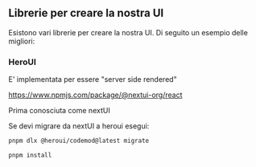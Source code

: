 ## Librerie per creare la nostra UI

Esistono vari librerie per creare la nostra UI. Di seguito un esempio delle migliori:

### HeroUI
E' implementata per essere "server side rendered"

https://www.npmjs.com/package/@nextui-org/react 

Prima conosciuta come nextUI

Se devi migrare da nextUI a heroui esegui:

```sh
pnpm dlx @heroui/codemod@latest migrate
```
```sh
pnpm install
```







